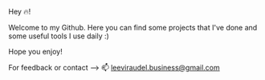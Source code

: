 Hey 🔥!

Welcome to my Github. Here you can find some projects that I've done and some useful tools I use daily :) 

Hope you enjoy!

For feedback or contact --> 📫 leeviraudel.business@gmail.com
